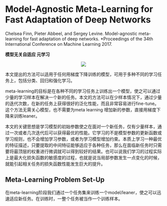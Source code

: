 # Model-Agnostic Meta-Learning for Fast Adaptation of Deep Networks

Chelsea Finn, Pieter Abbeel, and Sergey Levine. Model-agnostic meta-learning for fast adaptation of deep networks. *Proceedings of the 34th International Conference on Machine Learning 2017.

**模型无关自适应 元学习**

<div align="center">
<img src="https://i.loli.net/2018/05/01/5ae7e36858c33.png"  />
</div>

本文提出的方法可以适用于任何用梯度下降训练的模型，可用于多种不同的学习任务上，包括分类、回归和强化学习。

meta-learning的目标是在各种不同的学习任务上训练出一个模型，使之可以通过少量的学习样本在解决一个新的任务。本文的方法可以在少样本情况下，通过少量的迭代次数，在新的任务上获得很好的泛化性能，而且非常容易进行fine-tune。这个方法无需关心模型，也不需要为meta learning 增加新的参数，直接用梯度下降来训练leaner。

本文的关键思想是学习模型的初始参数使之在面对一个新任务，仅有少量样本，通过一次或者几次迭代后可以获得最优的性能。它学习的不是模型参数的更新函数或学习规则，也不会增加学习参数，或者为学习模型增加约束。本质上学习一种最优的特征描述，只要提取的中间特征能够适应于各种任务，那么在面临新任务时只需要将最顶层的权重进行微调就可以得到较好的结果。也可以说我们学习的过程实际上是最大化损失函数的敏感度的过程，也就是说当局部参数发生一点变化的时候，就能引起相关任务的损失函数性能发生巨大的提升。

## Meta-Learning Problem Set-Up

在meta-learning阶段我们通过一个任务集来训练一个model/leaner，使之可以迅速适应新任务。在训练时，一整个任务被当作一个训练样本。


